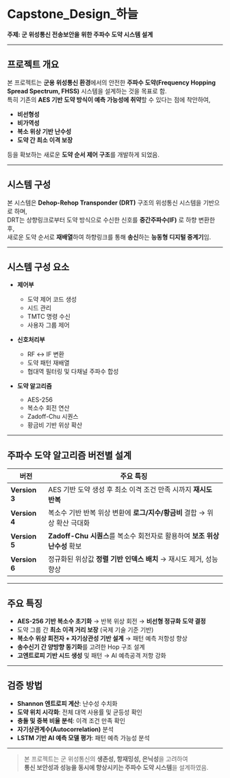 # Capstone_Design_하늘

**주제: 군 위성통신 전송보안을 위한 주파수 도약 시스템 설계**

---

## 프로젝트 개요

본 프로젝트는 **군용 위성통신 환경**에서의 안전한 **주파수 도약(Frequency Hopping Spread Spectrum, FHSS)** 시스템을 설계하는 것을 목표로 함.  
특히 기존의 **AES 기반 도약 방식이 예측 가능성에 취약**할 수 있다는 점에 착안하여,  
- **비선형성**
- **비가역성**
- **복소 위상 기반 난수성**
- **도약 간 최소 이격 보장**

등을 확보하는 새로운 **도약 순서 제어 구조**를 개발하게 되었음.

---

## 시스템 구성

본 시스템은 **Dehop-Rehop Transponder (DRT)** 구조의 위성통신 시스템을 기반으로 하며,  
DRT는 상향링크로부터 도약 방식으로 수신한 신호를 **중간주파수(IF)** 로 하향 변환한 후,  
새로운 도약 순서로 **재배열**하여 하향링크를 통해 **송신**하는 **능동형 디지털 중계기**임.

---

## 시스템 구성 요소

- **제어부**
  - 도약 제어 코드 생성
  - 시드 관리
  - TMTC 명령 수신
  - 사용자 그룹 제어

- **신호처리부**
  - RF ↔ IF 변환
  - 도약 패턴 재배열
  - 협대역 필터링 및 다채널 주파수 합성

- **도약 알고리즘**
  - AES-256
  - 복소수 회전 연산
  - Zadoff-Chu 시퀀스
  - 황금비 기반 위상 확산

---

## 주파수 도약 알고리즘 버전별 설계

| 버전 | 주요 특징 |
|------|-----------|
| **Version 3** | AES 기반 도약 생성 후 최소 이격 조건 만족 시까지 **재시도 반복** |
| **Version 4** | 복소수 기반 반복 위상 변환에 **로그/지수/황금비** 결합 → 위상 확산 극대화 |
| **Version 5** | **Zadoff-Chu 시퀀스**를 복소수 회전자로 활용하여 **보조 위상 난수성** 확보 |
| **Version 6** | 정규화된 위상값 **정렬 기반 인덱스 배치** → 재시도 제거, 성능 향상 |

---

## 주요 특징

- **AES-256 기반 복소수 초기화** → 반복 위상 회전 → **비선형 정규화 도약 결정**
- 도약 그룹 간 **최소 이격 거리 보장** (국제 기술 기준 기반)
- **복소수 위상 회전자 + 자기상관성 기반 설계** → 패턴 예측 저항성 향상
- **송수신기 간 양방향 동기화**를 고려한 Hop 구조 설계
- **고엔트로피 기반 시드 생성** 및 패턴 → AI 예측공격 저항 강화

---

## 검증 방법

- **Shannon 엔트로피 계산**: 난수성 수치화
- **도약 위치 시각화**: 전체 대역 사용률 및 균등성 확인
- **충돌 및 중복 비율 분석**: 이격 조건 만족 확인
- **자기상관계수(Autocorrelation)** 분석
- **LSTM 기반 AI 예측 모델 평가**: 패턴 예측 가능성 분석

---

> 본 프로젝트는 군 위성통신의 **생존성, 항재밍성, 은닉성**을 고려하여  
> **통신 보안성과 성능을 동시에 향상시키는 주파수 도약 시스템**을 설계하였음.


